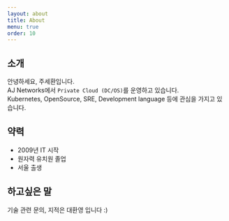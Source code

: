 ```yaml
---
layout: about
title: About
menu: true
order: 10
---
```


## 소개

안녕하세요, 주세환입니다.  
AJ Networks에서 `Private Cloud (DC/OS)`를 운영하고 있습니다.  
Kubernetes, OpenSource, SRE, Development language 등에 관심을 가지고 있습니다.  


## 약력

- 2009년 IT 시작  
- 원자력 유치원 졸업  
- 서울 출생    


## 하고싶은 말

기술 관련 문의, 지적은 대환영 입니다 :)
